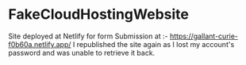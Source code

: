 # FakeCloudHostingWebsite
 Site deployed at Netlify for form Submission at :- https://gallant-curie-f0b60a.netlify.app/
 I republished the site again as I lost my account's password and was unable to retrieve it back.
